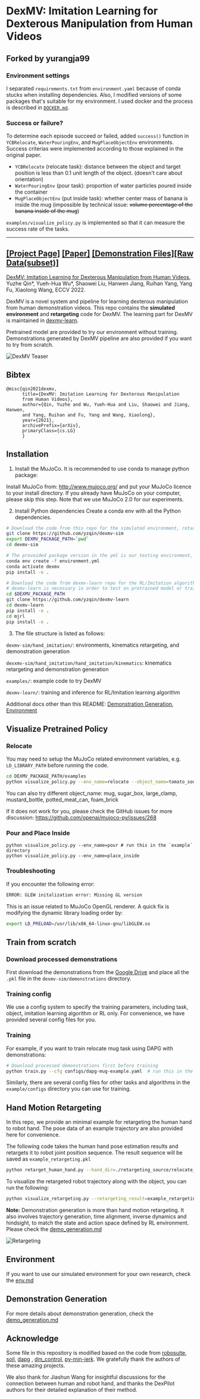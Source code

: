 # DexMV: Imitation Learning for Dexterous Manipulation from Human Videos

## Forked by yurangja99

### Environment settings
I separated `requirements.txt` from `environment.yaml` because of conda stucks when installing dependencies. 
Also, I modified versions of some packages that's suitable for my environment. 
I used docker and the process is described in [`DOCKER.md`](./DOCKER.md).

### Success or failure?
To determine each episode succeed or failed, added `success()` function in `YCBRelocate`, `WaterPouringEnv`, and `MugPlaceObjectEnv` environments. 
Success criterias were implemented according to those explained in the original paper. 

- `YCBRelocate` (relocate task): distance between the object and target position is less than 0.1 unit length of the object. (doesn't care about orientation)
- `WaterPouringEnv` (pour task): proportion of water particles poured inside the container
- `MugPlaceObjectEnv` (put inside task): whether center mass of banana is inside the mug (impossible by technical issue: ~~volume percentage of the banana inside of the mug~~)

`examples/visualize_policy.py` is implemented so that it can measure the success rate of the tasks. 

<hr/>

[[Project Page]](https://yzqin.github.io/dexmv/) [[Paper]](https://arxiv.org/abs/2108.05877) [[Demonstration Files]](https://drive.google.com/file/d/1v-SezFDQBcgekHZBlqulqa8rIgn0iwRT/view?usp=sharing)[[Raw Data(subset)]](https://drive.google.com/file/d/1k9dqlUyr_iL9bBp0WpK8fKK4DToWl_AC/view?usp=sharing)
-----

[DexMV: Imitation Learning for Dexterous Manipulation from Human Videos](https://yzqin.github.io/dexmv/), Yuzhe Qin*,
Yueh-Hua Wu*, Shaowei Liu, Hanwen Jiang, Ruihan Yang, Yang Fu, Xiaolong Wang, ECCV 2022.

DexMV is a novel system and pipeline for learning dexterous manipulation from human demonstration videos.
This repo contains the **simulated environment** and **retargeting** code for DexMV.
The learning part for DexMV is maintained
in [dexmv-learn](https://github.com/yzqin/dexmv-learn).

Pretrained model are provided to try our environment without training. Demonstrations generated by DexMV pipeline are
also provided if you want to try from scratch.

![DexMV Teaser](docs/teaser.png)

## Bibtex

```
@misc{qin2021dexmv,
      title={DexMV: Imitation Learning for Dexterous Manipulation
      from Human Videos},
      author={Qin, Yuzhe and Wu, Yueh-Hua and Liu, Shaowei and Jiang, Hanwen, 
      and Yang, Ruihan and Fu, Yang and Wang, Xiaolong},
      year={2021},
      archivePrefix={arXiv},
      primaryClass={cs.LG}
      }
```

## Installation

1. Install the MuJoCo. It is recommended to use conda to manage python package:

Install MuJoCo from: http://www.mujoco.org/ and put your MuJoCo licence to your install directory. If you already have
MuJoCo on your computer, please skip this step. Note that we use MuJoCo 2.0 for our experiments.

2. Install Python dependencies Create a conda env with all the Python dependencies.

```bash
# Download the code from this repo for the simulated environment, retargeting and examples
git clone https://github.com/yzqin/dexmv-sim
export DEXMV_PACKAGE_PATH=`pwd`
cd dexmv-sim

# The provoided package version in the yml is our testing environment, you do not need to follow the version of each python package precisely to run this code.
conda env create -f environment.yml 
conda activate dexmv
pip install -e .

# Download the code from dexmv-learn repo for the RL/Imitation algorithm.
# dexmv-learn is necessary in order to test on pretrained model or train from scratch, either with RL or with imitation.
cd $DEXMV_PACKAGE_PATH
git clone https://github.com/yzqin/dexmv-learn
cd dexmv-learn
pip install -e .
cd mjrl
pip install -e .
```

3. The file structure is listed as follows:

`dexmv-sim/hand_imitation/`: environments, kinematics retargeting, and demonstration generation

`dexxmv-sim/hand_imitation/hand_imitation/kinematics`: kinematics retargeting and demonstration generation

`examples/`: example code to try DexMV

`dexmv-learn/`: training and inference for RL/Imitation learning algorithm

Additional docs other than this README: [Demonstration Generation](docs/demo_gen.md), [Environment](docs/env.md)

## Visualize Pretrained Policy

### Relocate

You may need to setup the MuJoCo related environment variables, e.g. `LD_LIBRARY_PATH` before running the code.

```bash
cd DEXMV_PACKAGE_PATH/examples
python visualize_policy.py --env_name=relocate --object_name=tomato_soup_can # for relocate task
```

You can also try different object_name: mug, sugar_box, large_clamp, mustard_bottle, potted_meat_can, foam_brick

If it does not work for you, please check the GitHub issues for more
discussion: https://github.com/openai/mujoco-py/issues/268

### Pour and Place Inside

```
python visualize_policy.py --env_name=pour # run this in the `example` directory
python visualize_policy.py --env_name=place_inside
```

### Troubleshooting

If you encounter the following error:

```bash
ERROR: GLEW initalization error: Missing GL version
```

This is an issue related to MuJoCo OpenGL renderer. A quick fix is modifying the dynamic library loading order by:

```bash
export LD_PRELOAD=/usr/lib/x86_64-linux-gnu/libGLEW.so
```

## Train from scratch

### Download processed demonstrations

First download the demonstrations from
the [Google Drive](https://drive.google.com/file/d/1v-SezFDQBcgekHZBlqulqa8rIgn0iwRT/view?usp=sharing) and place all
the `.pkl` file in the `dexmv-sim/demonstrations` directory.

### Training config

We use a config system to specify the training parameters, including task, object, imitation learning algorithm or RL
only. For convenience, we have provided several config files for you.

### Training

For example, if you want to train relocate mug task using DAPG with demonstrations:

```bash
# Download processed demonstrations first before training
python train.py --cfg configs/dapg-mug-example.yaml  # run this in the `example` directory
```

Similarly, there are several config files for other tasks and algorithms in the `example/configs` directory you can use
for training.

## Hand Motion Retargeting

In this repo, we provide an minimal example for retargeting the human hand to robot hand. The pose data of an example
trajectory are also provided here for convenience.

The following code takes the human hand pose estimation results and retargets it to robot joint position sequence. The
result sequence will be saved as `example_retargeting.pkl`

```bash
python retarget_human_hand.py --hand_dir=./retargeting_source/relocate_mustard_example_seq/hand_pose --output_file=example_retargeting.pkl
```

To visualize the retargeted robot trajectory along with the object, you can run the following:

```bash
python visualize_retargeting.py --retargeting_result=example_retargeting.p --object_dir=./retargeting_source/relocate_mustard_example_seq/object_pose
```

**Note:** Demonstration generation is more than hand motion retargeting. It also involves trajectory generation, time
alignment, inverse dynamics and hindsight, to match the state and action space defined by RL environment. Please check
the [demo_generation.md](docs/demo_gen.md)

![Retargeting](docs/retargeting.gif)

## Environment

If you want to use our simulated environment for your own research, check the [env.md](docs/env.md)

## Demonstration Generation

For more details about demonstration generation, check the [demo_generation.md](docs/demo_gen.md)

## Acknowledge

Some file in this repository is modified based on the code
from [robosuite](https://github.com/ARISE-Initiative/robosuite), [soil](https://people.eecs.berkeley.edu/~ilija/soil/),
[dapg](https://github.com/aravindr93/hand_dapg) , [dm_control](https://github.com/deepmind/dm_control),
[py-min-jerk](https://github.com/dkebude/py-min-jerk). We gratefully thank the authors of these amazing projects.

We also thank for Jiashun Wang for insightful discussions for the connection between human and robot hand, and thanks
the DexPilot authors for their detailed explanation of their method.

